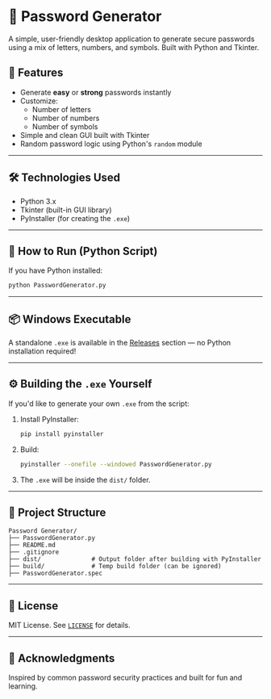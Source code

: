 # 🔐 Password Generator

A simple, user-friendly desktop application to generate secure passwords using a mix of letters, numbers, and symbols. Built with Python and Tkinter.

## 🚀 Features

- Generate **easy** or **strong** passwords instantly
- Customize:
  - Number of letters
  - Number of numbers
  - Number of symbols
- Simple and clean GUI built with Tkinter
- Random password logic using Python's `random` module

---

## 🛠️ Technologies Used

- Python 3.x
- Tkinter (built-in GUI library)
- PyInstaller (for creating the `.exe`)

---

## 🧪 How to Run (Python Script)

If you have Python installed:

```bash
python PasswordGenerator.py
```

---

## 📦 Windows Executable

A standalone `.exe` is available in the [Releases](https://github.com/iazishan/Password-Generator/releases) section — no Python installation required!

---

## ⚙️ Building the `.exe` Yourself

If you'd like to generate your own `.exe` from the script:

1. Install PyInstaller:

   ```bash
   pip install pyinstaller
   ```

2. Build:

   ```bash
   pyinstaller --onefile --windowed PasswordGenerator.py
   ```

3. The `.exe` will be inside the `dist/` folder.

---

## 📂 Project Structure

```
Password Generator/
├── PasswordGenerator.py
├── README.md
├── .gitignore
├── dist/              # Output folder after building with PyInstaller
├── build/             # Temp build folder (can be ignored)
├── PasswordGenerator.spec
```

---

## 📄 License

MIT License. See [`LICENSE`](LICENSE) for details.

---

## 🙌 Acknowledgments

Inspired by common password security practices and built for fun and learning.

